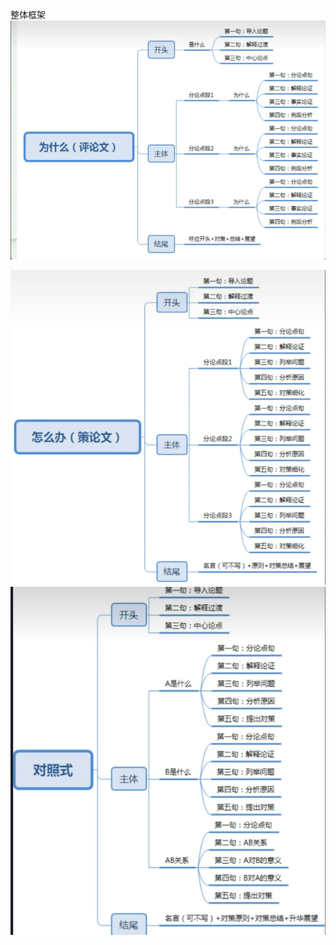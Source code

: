 整体框架
![](../images/Pasted%20image%2020230601145308.png)

![](../images/Pasted%20image%2020230601145315.png)![](../images/Pasted%20image%2020230601145321.png)
